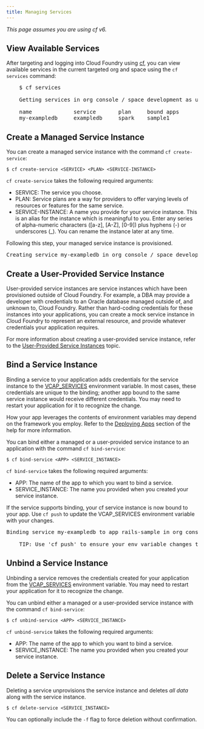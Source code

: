 ```yaml
---
title: Managing Services
---
```

_This page assumes you are using cf v6._

## <a id='viewing-services'></a> View Available Services ##

After targeting and logging into Cloud Foundry using
[cf](../installcf/whats-new-v6.html), you can view available services in the
current targeted org and space using the `cf services` command:

<pre class='terminal'>
	$ cf services

	Getting services in org console / space development as user@example.org... OK

	name             service       plan     bound apps
	my-exampledb     exampledb     spark    sample1
</pre>

## <a id='create'></a>Create a Managed Service Instance ##

You can create a managed service instance with the command `cf create-service`:

```
$ cf create-service <SERVICE> <PLAN> <SERVICE-INSTANCE>
```

`cf create-service` takes the following required arguments:

* SERVICE: The service you choose.
* PLAN: Service plans are a way for providers to offer varying levels
of resources or features for the same service.
* SERVICE-INSTANCE: A name you provide for your service instance. This
is an alias for the instance which is meaningful to you. Enter any series of alpha-numeric
characters ([a-z], [A-Z], [0-9]) plus hyphens (-) or underscores (\_). You can rename the instance later at any time.

Following this step, your managed service instance is provisioned.

<pre class="terminal">
Creating service my-exampledb in org console / space development as user@example.com... OK
</pre>

## <a id='user-provided'></a>Create a User-Provided Service Instance ##

User-provided service instances are service instances which have been provisioned outside of Cloud Foundry. For example, a DBA may provide a developer with credentials to an Oracle database managed outside of, and unknown to, Cloud Foundry. Rather than hard-coding credentials for these instances into your applications, you can create a mock service instance in Cloud Foundry to represent an external resource, and provide whatever credentials your application requires.

For more information about creating a user-provided service instance, refer to the [User-Provided Service Instances](./user-provided.html) topic.

## <a id='bind'></a>Bind a Service Instance ##

Binding a service to your application adds credentials for the service instance to the [VCAP\_SERVICES](../deploy-apps/environment-variable.html) environment variable. In most cases, these credentials are unique to the binding; another app bound to the same service instance would receive different credentials. You may need to restart your application for it to recognize the change.

How your app leverages the contents of environment variables may depend on the framework you employ. Refer to the [Deploying Apps](../deploy-apps/) section of the help for more information.

You can bind either a managed or a user-provided service instance to an application with the command `cf bind-service`:

```
$ cf bind-service <APP> <SERVICE_INSTANCE>
```

`cf bind-service` takes the following required arguments:

* APP: The name of the app to which you want to bind a service.
* SERVICE_INSTANCE: The name you provided when you created your service instance.

If the service supports binding, your cf service instance is now
bound to your app. Use `cf push` to update the VCAP_SERVICES
environment variable with your changes.

<pre class="terminal">
Binding service my-exampledb to app rails-sample in org console / space development as user@example.com... OK

	TIP: Use 'cf push' to ensure your env variable changes take effect
</pre>

## <a id='unbind'></a>Unbind a Service Instance ##

Unbinding a service removes the credentials created for your application from the [VCAP\_SERVICES](../deploy-apps/environment-variable.html) environment variable. You may need to restart your application for it to recognize the change.

You can unbind either a managed or a user-provided service instance with the command `cf bind-service`:

```
$ cf unbind-service <APP> <SERVICE_INSTANCE>
```

`cf unbind-service` takes the following required arguments:

* APP: The name of the app to which you want to bind a service.
* SERVICE_INSTANCE: The name you provided when you created your service instance.

## <a id='delete'></a>Delete a Service Instance ##

Deleting a service unprovisions the service instance and deletes *all data* along with the service instance.

```
$ cf delete-service <SERVICE_INSTANCE>
```
You can optionally include the `-f` flag to force deletion without confirmation.
